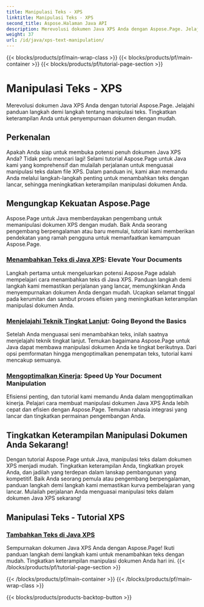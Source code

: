```yaml
---
title: Manipulasi Teks - XPS
linktitle: Manipulasi Teks - XPS
second_title: Aspose.Halaman Java API
description: Merevolusi dokumen Java XPS Anda dengan Aspose.Page. Jelajahi panduan langkah demi langkah tentang manipulasi teks. Tingkatkan keterampilan Anda untuk penyempurnaan dokumen dengan mudah.
weight: 37
url: /id/java/xps-text-manipulation/
---
```


{{< blocks/products/pf/main-wrap-class >}}
{{< blocks/products/pf/main-container >}}
{{< blocks/products/pf/tutorial-page-section >}}

# Manipulasi Teks - XPS


Merevolusi dokumen Java XPS Anda dengan tutorial Aspose.Page. Jelajahi panduan langkah demi langkah tentang manipulasi teks. Tingkatkan keterampilan Anda untuk penyempurnaan dokumen dengan mudah.

## Perkenalan

Apakah Anda siap untuk membuka potensi penuh dokumen Java XPS Anda? Tidak perlu mencari lagi! Selami tutorial Aspose.Page untuk Java kami yang komprehensif dan mulailah perjalanan untuk menguasai manipulasi teks dalam file XPS. Dalam panduan ini, kami akan memandu Anda melalui langkah-langkah penting untuk menambahkan teks dengan lancar, sehingga meningkatkan keterampilan manipulasi dokumen Anda.

## Mengungkap Kekuatan Aspose.Page

Aspose.Page untuk Java memberdayakan pengembang untuk memanipulasi dokumen XPS dengan mudah. Baik Anda seorang pengembang berpengalaman atau baru memulai, tutorial kami memberikan pendekatan yang ramah pengguna untuk memanfaatkan kemampuan Aspose.Page.

### [Menambahkan Teks di Java XPS](./add-text/): Elevate Your Documents

Langkah pertama untuk mengeluarkan potensi Aspose.Page adalah mempelajari cara menambahkan teks di Java XPS. Panduan langkah demi langkah kami memastikan perjalanan yang lancar, memungkinkan Anda menyempurnakan dokumen Anda dengan mudah. Ucapkan selamat tinggal pada kerumitan dan sambut proses efisien yang meningkatkan keterampilan manipulasi dokumen Anda.

### [Menjelajahi Teknik Tingkat Lanjut](#): Going Beyond the Basics

Setelah Anda menguasai seni menambahkan teks, inilah saatnya menjelajahi teknik tingkat lanjut. Temukan bagaimana Aspose.Page untuk Java dapat membawa manipulasi dokumen Anda ke tingkat berikutnya. Dari opsi pemformatan hingga mengoptimalkan penempatan teks, tutorial kami mencakup semuanya.

### [Mengoptimalkan Kinerja](#): Speed Up Your Document Manipulation

Efisiensi penting, dan tutorial kami memandu Anda dalam mengoptimalkan kinerja. Pelajari cara membuat manipulasi dokumen Java XPS Anda lebih cepat dan efisien dengan Aspose.Page. Temukan rahasia integrasi yang lancar dan tingkatkan permainan pengembangan Anda.

## Tingkatkan Keterampilan Manipulasi Dokumen Anda Sekarang!

Dengan tutorial Aspose.Page untuk Java, manipulasi teks dalam dokumen XPS menjadi mudah. Tingkatkan keterampilan Anda, tingkatkan proyek Anda, dan jadilah yang terdepan dalam lanskap pembangunan yang kompetitif. Baik Anda seorang pemula atau pengembang berpengalaman, panduan langkah demi langkah kami memastikan kurva pembelajaran yang lancar. Mulailah perjalanan Anda menguasai manipulasi teks dalam dokumen Java XPS sekarang!
## Manipulasi Teks - Tutorial XPS
### [Tambahkan Teks di Java XPS](./add-text/)
Sempurnakan dokumen Java XPS Anda dengan Aspose.Page! Ikuti panduan langkah demi langkah kami untuk menambahkan teks dengan mudah. Tingkatkan keterampilan manipulasi dokumen Anda hari ini.
{{< /blocks/products/pf/tutorial-page-section >}}

{{< /blocks/products/pf/main-container >}}
{{< /blocks/products/pf/main-wrap-class >}}

{{< blocks/products/products-backtop-button >}}
